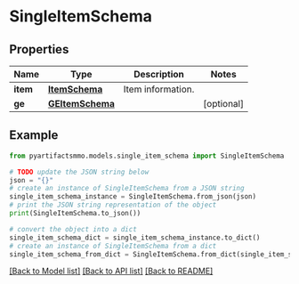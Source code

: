 # SingleItemSchema


## Properties

Name | Type | Description | Notes
------------ | ------------- | ------------- | -------------
**item** | [**ItemSchema**](ItemSchema.md) | Item information. | 
**ge** | [**GEItemSchema**](GEItemSchema.md) |  | [optional] 

## Example

```python
from pyartifactsmmo.models.single_item_schema import SingleItemSchema

# TODO update the JSON string below
json = "{}"
# create an instance of SingleItemSchema from a JSON string
single_item_schema_instance = SingleItemSchema.from_json(json)
# print the JSON string representation of the object
print(SingleItemSchema.to_json())

# convert the object into a dict
single_item_schema_dict = single_item_schema_instance.to_dict()
# create an instance of SingleItemSchema from a dict
single_item_schema_from_dict = SingleItemSchema.from_dict(single_item_schema_dict)
```
[[Back to Model list]](../README.md#documentation-for-models) [[Back to API list]](../README.md#documentation-for-api-endpoints) [[Back to README]](../README.md)


